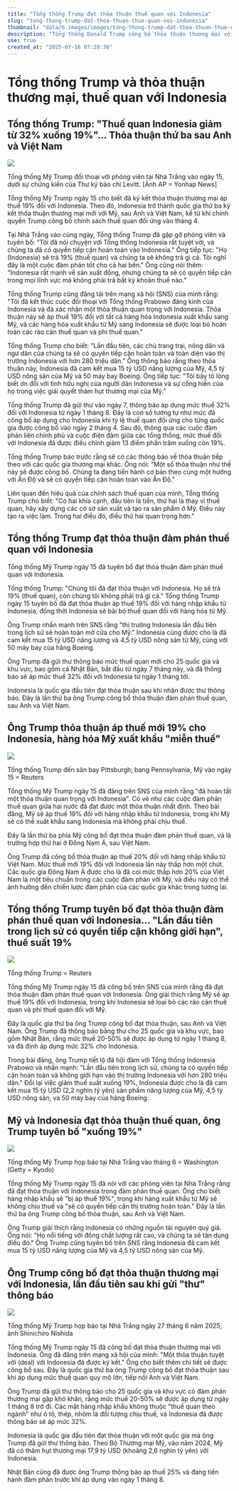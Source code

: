 ```yaml
---
title: "Tổng thống Trump đạt thỏa thuận thuế quan với Indonesia"
slug: "tong-thong-trump-dat-thoa-thuan-thue-quan-voi-indonesia"
thumbnail: "data/6.images/images/tong-thong-trump-dat-thoa-thuan-thue-quan-voi-indonesia.webp"
description: "Tổng thống Donald Trump công bố thỏa thuận thương mại với Indonesia, áp mức thuế 19 cho hàng hóa Indonesia và mở cửa hoàn toàn thị trường Indonesia cho hàng hóa Mỹ, là quốc gia thứ ba đạt thỏa thuận này sau Anh và Việt Nam."
use: true
created_at: "2025-07-16 07:28:36"
---
```


# Tổng thống Trump và thỏa thuận thương mại, thuế quan với Indonesia

## Tổng thống Trump: "Thuế quan Indonesia giảm từ 32% xuống 19%"... Thỏa thuận thứ ba sau Anh và Việt Nam

![](/images/20250716-00000006-cnippou-000-1-view.webp)

Tổng thống Mỹ Trump đối thoại với phóng viên tại Nhà Trắng vào ngày 15, dưới sự chứng kiến của Thư ký báo chí Levitt. [Ảnh AP = Yonhap News]

Tổng thống Mỹ Trump ngày 15 cho biết đã ký kết thỏa thuận thương mại áp thuế 19% đối với Indonesia. Theo đó, Indonesia trở thành quốc gia thứ ba ký kết thỏa thuận thương mại mới với Mỹ, sau Anh và Việt Nam, kể từ khi chính quyền Trump công bố chính sách thuế quan đối ứng vào tháng 4.

Tại Nhà Trắng vào cùng ngày, Tổng thống Trump đã gặp gỡ phóng viên và tuyên bố: "Tôi đã nói chuyện với Tổng thống Indonesia rất tuyệt vời, và chúng ta đã có quyền tiếp cận hoàn toàn vào Indonesia." Ông tiếp tục: "Họ (Indonesia) sẽ trả 19% (thuế quan) và chúng ta sẽ không trả gì cả. Tôi nghĩ đây là một cuộc đàm phán tốt cho cả hai bên." Ông cũng nói thêm: "Indonesia rất mạnh về sản xuất đồng, nhưng chúng ta sẽ có quyền tiếp cận trong mọi lĩnh vực mà không phải trả bất kỳ khoản thuế nào."

Tổng thống Trump cũng đăng tải trên mạng xã hội (SNS) của mình rằng: "Tôi đã kết thúc cuộc đối thoại với Tổng thống Prabowo đáng kính của Indonesia và đã xác nhận một thỏa thuận quan trọng với Indonesia. Thỏa thuận này sẽ áp thuế 19% đối với tất cả hàng hóa Indonesia xuất khẩu sang Mỹ, và các hàng hóa xuất khẩu từ Mỹ sang Indonesia sẽ được loại bỏ hoàn toàn các rào cản thuế quan và phi thuế quan."

Tổng thống Trump cho biết: "Lần đầu tiên, các chủ trang trại, nông dân và ngư dân của chúng ta sẽ có quyền tiếp cận hoàn toàn và toàn diện vào thị trường Indonesia với hơn 280 triệu dân." Ông thông báo rằng theo thỏa thuận này, Indonesia đã cam kết mua 15 tỷ USD năng lượng của Mỹ, 4,5 tỷ USD nông sản của Mỹ và 50 máy bay Boeing. Ông tiếp tục: "Tôi bày tỏ lòng biết ơn đối với tình hữu nghị của người dân Indonesia và sự cống hiến của họ trong việc giải quyết thâm hụt thương mại của Mỹ."

Tổng thống Trump đã gửi thư vào ngày 7, thông báo áp dụng mức thuế 32% đối với Indonesia từ ngày 1 tháng 8. Đây là con số tương tự như mức đã công bố áp dụng cho Indonesia khi tỷ lệ thuế quan đối ứng cho từng quốc gia được công bố vào ngày 2 tháng 4. Sau đó, thông qua các cuộc đàm phán liên chính phủ và cuộc điện đàm giữa các tổng thống, mức thuế đối với Indonesia đã được điều chỉnh giảm 13 điểm phần trăm xuống còn 19%.

Tổng thống Trump báo trước rằng sẽ có các thông báo về thỏa thuận tiếp theo với các quốc gia thương mại khác. Ông nói: "Một số thỏa thuận như thế này sẽ được công bố. Chúng ta đang tiến hành cơ bản theo cùng một hướng với Ấn Độ và sẽ có quyền tiếp cận hoàn toàn vào Ấn Độ."

Liên quan đến hiệu quả của chính sách thuế quan của mình, Tổng thống Trump cho biết: "Có hai khía cạnh, đầu tiên là tiền, thứ hai là thay vì thuế quan, hãy xây dựng các cơ sở sản xuất và tạo ra sản phẩm ở Mỹ. Điều này tạo ra việc làm. Trong hai điều đó, điều thứ hai quan trọng hơn."

## Tổng thống Trump đạt thỏa thuận đàm phán thuế quan với Indonesia

Tổng thống Mỹ Trump ngày 15 đã tuyên bố đạt thỏa thuận đàm phán thuế quan với Indonesia.

Tổng thống Trump:
"Chúng tôi đã đạt thỏa thuận với Indonesia. Họ sẽ trả 19% (thuế quan), còn chúng tôi không phải trả gì cả."
Tổng thống Trump ngày 15 tuyên bố đã đạt thỏa thuận áp thuế 19% đối với hàng nhập khẩu từ Indonesia, đồng thời Indonesia sẽ bãi bỏ thuế quan đối với hàng hóa từ Mỹ.

Ông Trump nhấn mạnh trên SNS rằng "thị trường Indonesia lần đầu tiên trong lịch sử sẽ hoàn toàn mở cửa cho Mỹ." Indonesia cũng được cho là đã cam kết mua 15 tỷ USD năng lượng và 4,5 tỷ USD nông sản từ Mỹ, cùng với 50 máy bay của hãng Boeing.

Ông Trump đã gửi thư thông báo mức thuế quan mới cho 25 quốc gia và khu vực, bao gồm cả Nhật Bản, bắt đầu từ ngày 7 tháng này, và đã thông báo sẽ áp mức thuế 32% đối với Indonesia từ ngày 1 tháng tới.

Indonesia là quốc gia đầu tiên đạt thỏa thuận sau khi nhận được thư thông báo. Đây là lần thứ ba ông Trump công bố thỏa thuận đàm phán thuế quan, sau Anh và Việt Nam.

## Ông Trump thỏa thuận áp thuế mới 19% cho Indonesia, hàng hóa Mỹ xuất khẩu "miễn thuế"

![](/images/20250716-00000011-asahi-000-2-view.webp)

Tổng thống Trump đến sân bay Pittsburgh, bang Pennsylvania, Mỹ vào ngày 15 = Reuters

Tổng thống Mỹ Trump ngày 15 đã đăng trên SNS của mình rằng "đã hoàn tất một thỏa thuận quan trọng với Indonesia". Có vẻ như các cuộc đàm phán thuế quan giữa hai nước đã đạt được một thỏa thuận nhất định. Theo bài đăng, Mỹ sẽ áp thuế 19% đối với hàng nhập khẩu từ Indonesia, trong khi Mỹ sẽ có thể xuất khẩu sang Indonesia mà không phải chịu thuế.

Đây là lần thứ ba phía Mỹ công bố đạt thỏa thuận đàm phán thuế quan, và là trường hợp thứ hai ở Đông Nam Á, sau Việt Nam.

Ông Trump đã công bố thỏa thuận áp thuế 20% đối với hàng nhập khẩu từ Việt Nam. Mức thuế mới 19% đối với Indonesia lần này thấp hơn một chút. Các quốc gia Đông Nam Á được cho là đã coi mức thấp hơn 20% của Việt Nam là một tiêu chuẩn trong các cuộc đàm phán với Mỹ, và điều này có thể ảnh hưởng đến chiến lược đàm phán của các quốc gia khác trong tương lai.

## Tổng thống Trump tuyên bố đạt thỏa thuận đàm phán thuế quan với Indonesia... "Lần đầu tiên trong lịch sử có quyền tiếp cận không giới hạn", thuế suất 19%

![](/images/20250716-00050048-yom-000-2-view.webp)

Tổng thống Trump = Reuters

Tổng thống Mỹ Trump ngày 15 đã công bố trên SNS của mình rằng đã đạt thỏa thuận đàm phán thuế quan với Indonesia. Ông giải thích rằng Mỹ sẽ áp thuế 19% đối với Indonesia, trong khi Indonesia sẽ loại bỏ các rào cản thuế quan và phi thuế quan đối với Mỹ.

Đây là quốc gia thứ ba ông Trump công bố đạt thỏa thuận, sau Anh và Việt Nam. Ông Trump đã thông báo bằng thư cho 25 quốc gia và khu vực, bao gồm Nhật Bản, rằng mức thuế 20-50% sẽ được áp dụng từ ngày 1 tháng 8, và đã định áp dụng mức 32% cho Indonesia.

Trong bài đăng, ông Trump tiết lộ đã hội đàm với Tổng thống Indonesia Prabowo và nhấn mạnh: "Lần đầu tiên trong lịch sử, chúng ta có quyền tiếp cận hoàn toàn và không giới hạn vào thị trường Indonesia với hơn 280 triệu dân." Đổi lại việc giảm thuế suất xuống 19%, Indonesia được cho là đã cam kết mua 15 tỷ USD (2,2 nghìn tỷ yên) sản phẩm năng lượng của Mỹ, 4,5 tỷ USD nông sản, và 50 máy bay của hãng Boeing.

## Mỹ và Indonesia đạt thỏa thuận thuế quan, ông Trump tuyên bố "xuống 19%"

![](/images/20250716-00000013-kyodonews-000-9-view.webp)

Tổng thống Mỹ Trump họp báo tại Nhà Trắng vào tháng 6 = Washington (Getty = Kyodo)

Tổng thống Mỹ Trump ngày 15 đã nói với các phóng viên tại Nhà Trắng rằng đã đạt thỏa thuận với Indonesia trong đàm phán thuế quan. Ông cho biết hàng nhập khẩu sẽ "bị áp thuế 19%", trong khi hàng xuất khẩu từ Mỹ sẽ không chịu thuế và "sẽ có quyền tiếp cận thị trường hoàn toàn." Đây là lần thứ ba ông Trump công bố thỏa thuận, sau Anh và Việt Nam.

Ông Trump giải thích rằng Indonesia có những nguồn tài nguyên quý giá. Ông nói: "Họ nổi tiếng với đồng chất lượng rất cao, và chúng ta sẽ tận dụng điều đó." Ông Trump cũng tuyên bố trên SNS rằng Indonesia đã cam kết mua 15 tỷ USD năng lượng của Mỹ và 4,5 tỷ USD nông sản của Mỹ.

## Ông Trump công bố đạt thỏa thuận thương mại với Indonesia, lần đầu tiên sau khi gửi "thư" thông báo

![](/images/20250716-00000000-mai-000-1-view.webp)

Tổng thống Mỹ Trump họp báo tại Nhà Trắng ngày 27 tháng 6 năm 2025, ảnh Shinichiro Nishida

Tổng thống Mỹ Trump ngày 15 đã công bố đạt thỏa thuận thương mại với Indonesia. Ông đã đăng trên mạng xã hội của mình: "Một thỏa thuận tuyệt vời (deal) với Indonesia đã được ký kết." Ông cho biết thêm chi tiết sẽ được công bố sau. Đây là quốc gia thứ ba ông Trump công bố đạt thỏa thuận sau khi áp dụng mức thuế quan quy mô lớn, tiếp nối Anh và Việt Nam.

Ông Trump đã gửi thư thông báo cho 25 quốc gia và khu vực có đàm phán thương mại gặp khó khăn, rằng mức thuế 20-50% sẽ được áp dụng từ ngày 1 tháng 8 trở đi. Các mặt hàng nhập khẩu không thuộc "thuế quan theo ngành" như ô tô, thép, nhôm là đối tượng chịu thuế, và Indonesia đã được thông báo sẽ áp mức 32%.

Indonesia là quốc gia đầu tiên đạt thỏa thuận với một quốc gia mà ông Trump đã gửi thư thông báo. Theo Bộ Thương mại Mỹ, vào năm 2024, Mỹ đã có thâm hụt thương mại 17,9 tỷ USD (khoảng 2,6 nghìn tỷ yên) với Indonesia.

Nhật Bản cũng đã được ông Trump thông báo áp thuế 25% và đang tiến hành đàm phán trước khi áp dụng vào ngày 1 tháng 8.